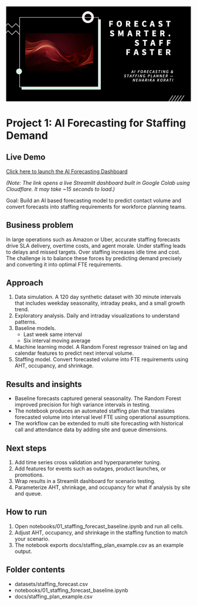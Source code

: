 ![Project Banner](banner.png)
# Project 1: AI Forecasting for Staffing Demand

## Live Demo  
[Click here to launch the AI Forecasting Dashboard](https://ai-in-workforce-management-g2zfxmrgjkebwuvgbzhdrd.streamlit.app/)

_(Note: The link opens a live Streamlit dashboard built in Google Colab using Cloudflare. It may take ~15 seconds to load.)_

Goal: Build an AI based forecasting model to predict contact volume and convert forecasts into staffing requirements for workforce planning teams.

## Business problem
In large operations such as Amazon or Uber, accurate staffing forecasts drive SLA delivery, overtime costs, and agent morale. Under staffing leads to delays and missed targets. Over staffing increases idle time and cost. The challenge is to balance these forces by predicting demand precisely and converting it into optimal FTE requirements.

## Approach
1. Data simulation. A 120 day synthetic dataset with 30 minute intervals that includes weekday seasonality, intraday peaks, and a small growth trend.
2. Exploratory analysis. Daily and intraday visualizations to understand patterns.
3. Baseline models.
   - Last week same interval
   - Six interval moving average
4. Machine learning model. A Random Forest regressor trained on lag and calendar features to predict next interval volume.
5. Staffing model. Convert forecasted volume into FTE requirements using AHT, occupancy, and shrinkage.

## Results and insights
- Baseline forecasts captured general seasonality. The Random Forest improved precision for high variance intervals in testing.
- The notebook produces an automated staffing plan that translates forecasted volume into interval level FTE using operational assumptions.
- The workflow can be extended to multi site forecasting with historical call and attendance data by adding site and queue dimensions.

## Next steps
1. Add time series cross validation and hyperparameter tuning.
2. Add features for events such as outages, product launches, or promotions.
3. Wrap results in a Streamlit dashboard for scenario testing.
4. Parameterize AHT, shrinkage, and occupancy for what if analysis by site and queue.

## How to run
1. Open notebooks/01_staffing_forecast_baseline.ipynb and run all cells.
2. Adjust AHT, occupancy, and shrinkage in the staffing function to match your scenario.
3. The notebook exports docs/staffing_plan_example.csv as an example output.

## Folder contents
- datasets/staffing_forecast.csv
- notebooks/01_staffing_forecast_baseline.ipynb
- docs/staffing_plan_example.csv
